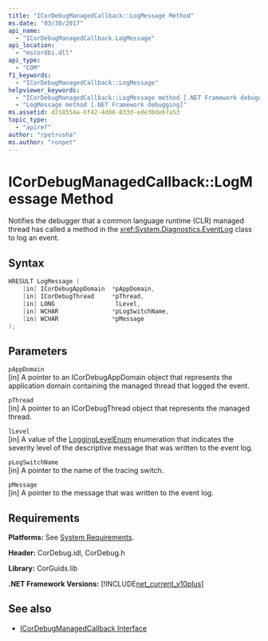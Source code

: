 ```yaml
---
title: "ICorDebugManagedCallback::LogMessage Method"
ms.date: "03/30/2017"
api_name: 
  - "ICorDebugManagedCallback.LogMessage"
api_location: 
  - "mscordbi.dll"
api_type: 
  - "COM"
f1_keywords: 
  - "ICorDebugManagedCallback::LogMessage"
helpviewer_keywords: 
  - "ICorDebugManagedCallback::LogMessage method [.NET Framework debugging]"
  - "LogMessage method [.NET Framework debugging]"
ms.assetid: d218554a-bf42-4d88-833d-ede30de67a53
topic_type: 
  - "apiref"
author: "rpetrusha"
ms.author: "ronpet"
---
```

# ICorDebugManagedCallback::LogMessage Method
Notifies the debugger that a common language runtime (CLR) managed thread has called a method in the <xref:System.Diagnostics.EventLog> class to log an event.  
  
## Syntax  
  
```cpp  
HRESULT LogMessage (  
    [in] ICorDebugAppDomain  *pAppDomain,  
    [in] ICorDebugThread     *pThread,  
    [in] LONG                 lLevel,  
    [in] WCHAR               *pLogSwitchName,  
    [in] WCHAR               *pMessage  
);  
```  
  
## Parameters  
 `pAppDomain`  
 [in] A pointer to an ICorDebugAppDomain object that represents the application domain containing the managed thread that logged the event.  
  
 `pThread`  
 [in] A pointer to an ICorDebugThread object that represents the managed thread.  
  
 `lLevel`  
 [in] A value of the [LoggingLevelEnum](../../../../docs/framework/unmanaged-api/debugging/logginglevelenum-enumeration.md) enumeration that indicates the severity level of the descriptive message that was written to the event log.  
  
 `pLogSwitchName`  
 [in] A pointer to the name of the tracing switch.  
  
 `pMessage`  
 [in] A pointer to the message that was written to the event log.  
  
## Requirements  
 **Platforms:** See [System Requirements](../../../../docs/framework/get-started/system-requirements.md).  
  
 **Header:** CorDebug.idl, CorDebug.h  
  
 **Library:** CorGuids.lib  
  
 **.NET Framework Versions:** [!INCLUDE[net_current_v10plus](../../../../includes/net-current-v10plus-md.md)]  
  
## See also

- [ICorDebugManagedCallback Interface](../../../../docs/framework/unmanaged-api/debugging/icordebugmanagedcallback-interface.md)
